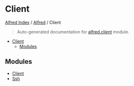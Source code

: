 # Client

[Alfred Index](../../README.md#alfred-index) /
[Alfred](../index.md#alfred) /
Client

> Auto-generated documentation for [alfred.client](../../../alfred/client/__init__.py) module.

- [Client](#client)
  - [Modules](#modules)

## Modules

- [Client](./client.md)
- [Ssh](ssh/index.md)